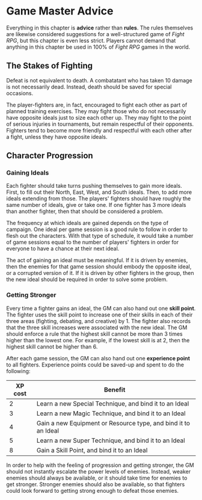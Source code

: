 # Game Master Advice

Everything in this chapter is **advice** rather than **rules**. The rules themselves are likewise considered suggestions for a well-structured game of *Fight RPG*, but this chapter is even less strict. Players cannot demand that anything in this chapter be used in 100% of *Fight RPG* games in the world.

## The Stakes of Fighting

Defeat is not equivalent to death. A combatatant who has taken 10 damage is not necessarily dead. Instead, death should be saved for special occasions.

The player-fighters are, in fact, encouraged to fight each other as part of planned training exercises. They may fight those who do not necessarily have opposite ideals just to size each other up. They may fight to the point of serious injuries in tournaments, but remain respectful of their opponents. Fighters tend to become more friendly and respectful with each other after a fight, unless they have opposite ideals.

## Character Progression

### Gaining Ideals

Each fighter should take turns pushing themselves to gain more ideals. First, to fill out their North, East, West, and South ideals. Then, to add more ideals extending from those. The players' fighters should have roughly the same number of ideals, give or take one. If one fighter has 3 more ideals than another fighter, then that should be considered a problem.

The frequency at which ideals are gained depends on the type of campaign. One ideal per game session is a good rule to follow in order to flesh out the characters. With that type of schedule, it would take a number of game sessions equal to the number of players' fighters in order for everyone to have a chance at their next ideal.

The act of gaining an ideal must be meaningful. If it is driven by enemies, then the enemies for that game session should embody the opposite ideal, or a corrupted version of it. If it is driven by other fighters in the group, then the new ideal should be required in order to solve some problem.

### Getting Stronger

Every time a fighter gains an ideal, the GM can also hand out one **skill point**. The fighter uses the skill point to increase one of their skills in each of their three areas (fighting, debating, and creative) by 1. The fighter also records that the three skill increases were associated with the new ideal. The GM should enforce a rule that the highest skill cannot be more than 3 times higher than the lowest one. For example, if the lowest skill is at 2, then the highest skill cannot be higher than 6.

After each game session, the GM can also hand out one **experience point** to all fighters. Experience points could be saved-up and spent to do the following:

| XP cost | Benefit |
| ---     | ---     |
| 2       | Learn a new Special Technique, and bind it to an Ideal
| 3       | Learn a new Magic Technique, and bind it to an Ideal
| 4       | Gain a new Equipment or Resource type, and bind it to an Ideal
| 5       | Learn a new Super Technique, and bind it to an Ideal
| 8       | Gain a Skill Point, and bind it to an Ideal

In order to help with the feeling of progression and getting stronger, the GM should not instantly escalate the power levels of enemies. Instead, weaker enemies should always be available, or it should take time for enemies to get stronger. Stronger enemies should also be available, so that fighters could look forward to getting strong enough to defeat those enemies.
